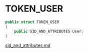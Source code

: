 # TOKEN\_USER

```csharp
public struct TOKEN_USER
{
    public SID_AND_ATTRIBUTES User;
}
```

[sid\_and\_attributes.md](sid\_and\_attributes.md "mention")
